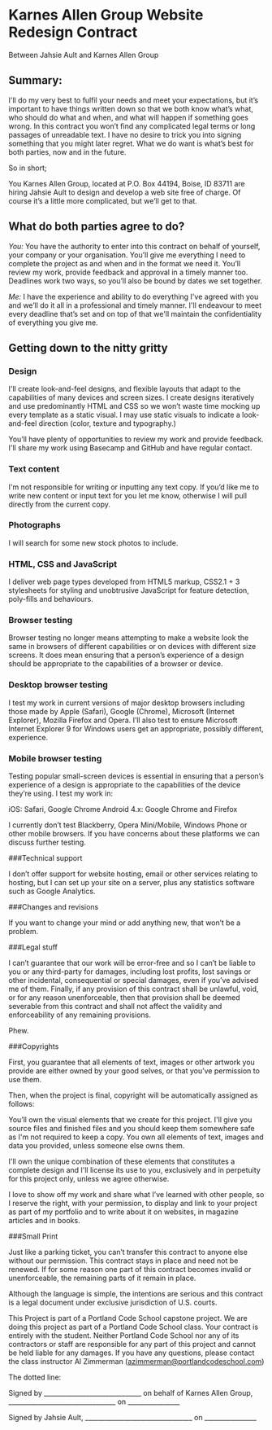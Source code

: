 # Karnes Allen Group Website Redesign Contract

Between Jahsie Ault and Karnes Allen Group 

## Summary: 

I'll do my very best to fulfil your needs and meet your expectations, but it’s important to have things written down so that we both know what’s what, who should do what and when, and what will happen if something goes wrong. In this contract you won’t find any complicated legal terms or long passages of unreadable text. I have no desire to trick you into signing something that you might later regret. What we do want is what’s best for both parties, now and in the future.

So in short;

You Karnes Allen Group, located at P.O. Box 44194, Boise, ID 83711 are hiring Jahsie Ault to design and develop a web site free of charge. Of course it’s a little more complicated, but we’ll get to that.

## What do both parties agree to do? 

*You:* You have the authority to enter into this contract on behalf of yourself, your company or your organisation. You’ll give me everything I need to complete the project as and when and in the format we need it. You’ll review my work, provide feedback and approval in a timely manner too. Deadlines work two ways, so you’ll also be bound by dates we set together. 

*Me:* I have the experience and ability to do everything I've agreed with you and we’ll do it all in a professional and timely manner. I'll endeavour to meet every deadline that’s set and on top of that we'll maintain the confidentiality of everything you give me.

## Getting down to the nitty gritty 

### Design 

I'll create look-and-feel designs, and flexible layouts that adapt to the capabilities of many devices and screen sizes. I create designs iteratively and use predominantly HTML and CSS so we won’t waste time mocking up every template as a static visual. I may use static visuals to indicate a look-and-feel direction (color, texture and typography.) 

You’ll have plenty of opportunities to review my work and provide feedback. I'll share my work using Basecamp and GitHub and have regular contact.

### Text content 

I'm not responsible for writing or inputting any text copy. If you’d like me to write new content or input text for you let me know, otherwise I will pull directly from the current copy.

### Photographs

I will search for some new stock photos to include.

### HTML, CSS and JavaScript

I deliver web page types developed from HTML5 markup, CSS2.1 + 3 stylesheets for styling and unobtrusive JavaScript for feature detection, poly-fills and behaviours.

### Browser testing

Browser testing no longer means attempting to make a website look the same in browsers of different capabilities or on devices with different size screens. It does mean ensuring that a person’s experience of a design should be appropriate to the capabilities of a browser or device.

### Desktop browser testing

I test my work in current versions of major desktop browsers including those made by Apple (Safari), Google (Chrome), Microsoft (Internet Explorer), Mozilla Firefox and Opera. I’ll also test to ensure Microsoft Internet Explorer 9 for Windows users get an appropriate, possibly different, experience. 

### Mobile browser testing

Testing popular small-screen devices is essential in ensuring that a person’s experience of a design is appropriate to the capabilities of the device they’re using. I test my work in:

iOS: Safari, Google Chrome Android 4.x: Google Chrome and Firefox

I currently don’t test Blackberry, Opera Mini/Mobile, Windows Phone or other mobile browsers. If you have concerns about these platforms we can discuss further testing.

###Technical support

I don’t offer support for website hosting, email or other services relating to hosting, but I can set up your site on a server, plus any statistics software such as Google Analytics.

###Changes and revisions

If you want to change your mind or add anything new, that won’t be a problem.

###Legal stuff

I can’t guarantee that our work will be error-free and so I can’t be liable to you or any third-party for damages, including lost profits, lost savings or other incidental, consequential or special damages, even if you’ve advised me of them. Finally, if any provision of this contract shall be unlawful, void, or for any reason unenforceable, then that provision shall be deemed severable from this contract and shall not affect the validity and enforceability of any remaining provisions.

Phew.

###Copyrights

First, you guarantee that all elements of text, images or other artwork you provide are either owned by your good selves, or that you’ve permission to use them.

Then, when the project is final, copyright will be automatically assigned as follows:

You’ll own the visual elements that we create for this project. I'll give you source files and finished files and you should keep them somewhere safe as I'm not required to keep a copy. You own all elements of text, images and data you provided, unless someone else owns them.

I'll own the unique combination of these elements that constitutes a complete design and I'll license its use to you, exclusively and in perpetuity for this project only, unless we agree otherwise.

I love to show off my work and share what I’ve learned with other people, so I reserve the right, with your permission, to display and link to your project as part of my portfolio and to write about it on websites, in magazine articles and in books.

###Small Print


Just like a parking ticket, you can’t transfer this contract to anyone else without our permission. This contract stays in place and need not be renewed. If for some reason one part of this contract becomes invalid or unenforceable, the remaining parts of it remain in place.

Although the language is simple, the intentions are serious and this contract is a legal document under exclusive jurisdiction of U.S. courts.

This Project is part of a Portland Code School capstone project.
We are doing this project as part of a Portland Code School class. Your contract is entirely with the student. Neither Portland Code School nor any of its contractors or staff are responsible for any part of this project and cannot be held liable for any damages. If you have any questions, please contact the class instructor Al Zimmerman (azimmerman@portlandcodeschool.com)


The dotted line:


Signed by ______________________________ on behalf of Karnes Allen Group, _________________________________ on ________________


Signed by Jahsie Ault, _________________________________ on ________________


